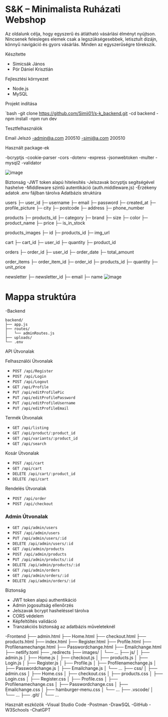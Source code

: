 # S&K – Minimalista Ruházati Webshop

Az oldalunk célja, hogy egyszerű és átlátható vásárlási élményt nyújtson. Nincsenek felesleges elemek csak a legszükségesebbek, letisztult dizájn, könnyű navigáció és gyors vásárlás. Minden az egyszerűségre törekszik.

Készítette

- Simicsák János  
- Pór Dániel Krisztián

Fejlesztési környezet

- Node.js  
- MySQL

Projekt indítása

`bash
-git clone https://github.com/Simii01/s-k_backend.git
-cd backend
-npm install
-npm run dev


Tesztfelhasználók

Email	Jelszó
-admin@a.com	200510
-simi@a.com	    200510

Használt package-ek

-bcryptjs
-cookie-parser
-cors
-dotenv
-express
-jsonwebtoken
-multer
-mysql2
-validator



![image](https://github.com/user-attachments/assets/ebd6d648-297f-4622-89ac-9fa5f5a3edbd)


Biztonság
-JWT token alapú hitelesítés
-Jelszavak bcryptjs segítségével hashelve
-Middleware szintű autentikáció (auth.middleware.js)
-Érzékeny adatok .env fájlban tárolva
Adatbázis struktúra

users
 ├─ user_id
 ├─ username
 ├─ email
 ├─ password
 ├─ created_at
 ├─ profile_picture
 ├─ city
 ├─ postcode
 ├─ address
 ├─ phone_number

products
 ├─ products_id
 ├─ category
 ├─ brand
 ├─ size
 ├─ color
 ├─ product_name
 ├─ price
 ├─ is_in_stock

products_images
 ├─ id
 ├─ products_id
 ├─ img_url

cart
 ├─ cart_id
 ├─ user_id
 ├─ quantity
 ├─ product_id

orders
 ├─ order_id
 ├─ user_id
 ├─ order_date
 ├─ total_amount

order_items
 ├─ order_item_id
 ├─ order_id
 ├─ products_id
 ├─ quantity
 ├─ unit_price

newsletter
 ├─ newsletter_id
 ├─ email
 ├─ name
![image](https://github.com/user-attachments/assets/19b6d871-3dc8-420e-b404-1de4ae063700)
 
# Mappa struktúra
-Backend

```
backend/
├── app.js
├── routes/
│   └── adminRoutes.js
├── uploads/          
└── .env            
```
API Útvonalak

Felhasználói Útvonalak
- `POST /api/Register` 
- `POST /api/Login`  
- `POST /api/Logout` 
- `GET /api/Profile`
- `PUT /api/editProfilePic`
- `PUT /api/editProfilePassword` 
- `PUT /api/editProfileUsername`
- `PUT /api/editProfileEmail`

Termék Útvonalak
- `GET /api/listing`
- `GET /api/product/:product_id`
- `GET /api/variants/:product_id`
- `GET /api/search`

Kosár Útvonalak
- `POST /api/cart`
- `GET /api/cart`
- `DELETE /api/cart/:product_id`
- `DELETE /api/cart`

Rendelés Útvonalak
- `POST /api/order`
- `POST /api/checkout`

### Admin Útvonalak
- `GET /api/admin/users`
- `POST /api/admin/users`
- `PUT /api/admin/users/:id`
- `DELETE /api/admin/users/:id`
- `GET /api/admin/products`
- `POST /api/admin/products`
- `PUT /api/admin/products/:id`
- `DELETE /api/admin/products/:id`
- `GET /api/admin/orders`
- `GET /api/admin/orders/:id`
- `DELETE /api/admin/orders/:id`

Biztonság

- JWT token alapú authentikáció
- Admin jogosultság ellenőrzés
- Jelszavak bcrypt hasheléssel tárolva
- CORS védelem
- Képfeltöltés validáció
- Tranzakciós biztonság az adatbázis műveleteknél

-Frontend
├── admin.html
├── Home.html
├── checkout.html
├── products.html
├── index.html
├── Register.html
├── Profile.html
├── Profilenamechange.html
├── Passwordchange.html
├── Emailchange.html
├── netlify.toml
├── _redirects
├── images/
│   └── ...
├── js/
│   ├── admin.js
│   ├── Home.js
│   ├── checkout.js
│   ├── products.js
│   ├── Login.js
│   ├── Register.js
│   ├── Profile.js
│   ├── Profilenamechange.js
│   ├── Passwordchange.js
│   ├── Emailchange.js
│   └── ... 
├── css/
│   ├── admin.css
│   ├── Home.css
│   ├── checkout.css
│   ├── products.css
│   ├── Login.css
│   ├── Register.css
│   ├── Profile.css
│   ├── Profilenamechange.css
│   ├── Passwordchange.css
│   ├── Emailchange.css
│   ├── hamburger-menu.css
│   └── ... 
├── .vscode/
│   └── ... 
├── .git/
│   └── ... 

 Használt eszközök
-Visual Studio Code
-Postman
-DrawSQL
-GitHub
-W3Schools
-ChatGPT


